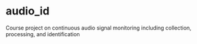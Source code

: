 # audio_id
Course project on continuous audio signal monitoring including collection, processing, and identification
